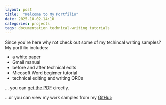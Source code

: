 ```yaml
---
layout: post
title:  "Welcome to My Portfilio"
date: 2025-10-02-14:10
categories: projects
tags: documentation technical-writing tutorials
---
```


Since you're here why not check out some of my techincal writing samples? My portfilio includes:
- a white paper
- Gmail manual
- before and after technical edits
- Micosoft Word beginner tutorial
- technical editing and writing QRCs

... you can [get the PDF](/assets/jordan-portfolio.pdf) directly.

...or you can view my work samples from my <a href="https://github.com/jbrown307/techWriting_portfolio">GitHub</a> 

